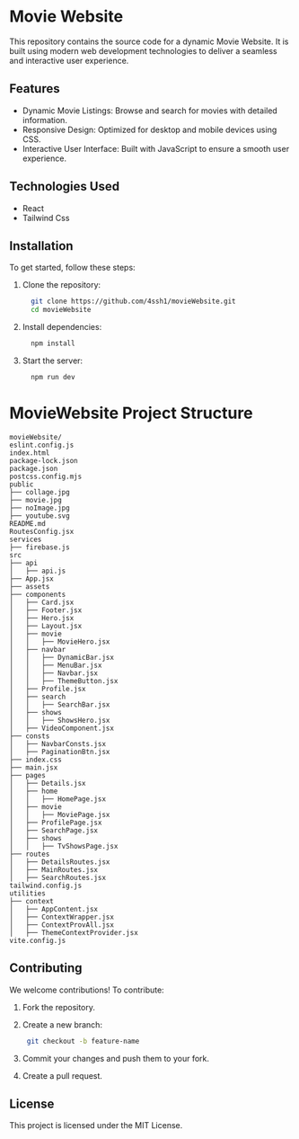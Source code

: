 # Movie Website

This repository contains the source code for a dynamic Movie Website. It is built using modern web development technologies to deliver a seamless and interactive user experience.

## Features
- Dynamic Movie Listings: Browse and search for movies with detailed information.
- Responsive Design: Optimized for desktop and mobile devices using CSS.
- Interactive User Interface: Built with JavaScript to ensure a smooth user experience.

## Technologies Used
- React
- Tailwind Css

## Installation

To get started, follow these steps:

1. Clone the repository:
   ```bash
     git clone https://github.com/4ssh1/movieWebsite.git
     cd movieWebsite
   ```
   

2. Install dependencies:
   ```bash
     npm install
   ```

3. Start the server:
   ```bash
     npm run dev
   ```


# MovieWebsite Project Structure

```text
movieWebsite/
eslint.config.js
index.html
package-lock.json
package.json
postcss.config.mjs
public
├── collage.jpg
├── movie.jpg
├── noImage.jpg
├── youtube.svg
README.md
RoutesConfig.jsx
services
├── firebase.js
src
├── api
│   ├── api.js
├── App.jsx
├── assets
├── components
│   ├── Card.jsx
│   ├── Footer.jsx
│   ├── Hero.jsx
│   ├── Layout.jsx
│   ├── movie
│   │   ├── MovieHero.jsx
│   ├── navbar
│   │   ├── DynamicBar.jsx
│   │   ├── MenuBar.jsx
│   │   ├── Navbar.jsx
│   │   ├── ThemeButton.jsx
│   ├── Profile.jsx
│   ├── search
│   │   ├── SearchBar.jsx
│   ├── shows
│   │   ├── ShowsHero.jsx
│   ├── VideoComponent.jsx
├── consts
│   ├── NavbarConsts.jsx
│   ├── PaginationBtn.jsx
├── index.css
├── main.jsx
├── pages
│   ├── Details.jsx
│   ├── home
│   │   ├── HomePage.jsx
│   ├── movie
│   │   ├── MoviePage.jsx
│   ├── ProfilePage.jsx
│   ├── SearchPage.jsx
│   ├── shows
│   │   ├── TvShowsPage.jsx
├── routes
│   ├── DetailsRoutes.jsx
│   ├── MainRoutes.jsx
│   ├── SearchRoutes.jsx
tailwind.config.js
utilities
├── context
│   ├── AppContent.jsx
│   ├── ContextWrapper.jsx
│   ├── ContextProvAll.jsx
│   ├── ThemeContextProvider.jsx
vite.config.js    
```



## Contributing
We welcome contributions! To contribute:

1. Fork the repository.
   
2. Create a new branch:
   ```bash
    git checkout -b feature-name
   ```

3. Commit your changes and push them to your fork.
4. Create a pull request.

## License
This project is licensed under the MIT License.


